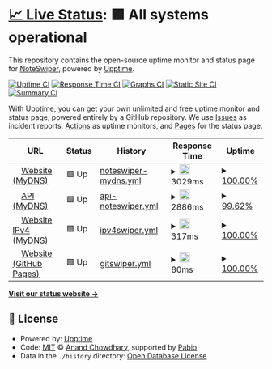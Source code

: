 # [📈 Live Status](https://NoteSwiper.github.io/uptime): <!--live status--> **🟩 All systems operational**

This repository contains the open-source uptime monitor and status page for [NoteSwiper](https://noteswiper.github.io), powered by [Upptime](https://github.com/upptime/upptime).

[![Uptime CI](https://github.com/NoteSwiper/uptime/workflows/Uptime%20CI/badge.svg)](https://github.com/NoteSwiper/uptime/actions?query=workflow%3A%22Uptime+CI%22)
[![Response Time CI](https://github.com/NoteSwiper/uptime/workflows/Response%20Time%20CI/badge.svg)](https://github.com/NoteSwiper/uptime/actions?query=workflow%3A%22Response+Time+CI%22)
[![Graphs CI](https://github.com/NoteSwiper/uptime/workflows/Graphs%20CI/badge.svg)](https://github.com/NoteSwiper/uptime/actions?query=workflow%3A%22Graphs+CI%22)
[![Static Site CI](https://github.com/NoteSwiper/uptime/workflows/Static%20Site%20CI/badge.svg)](https://github.com/NoteSwiper/uptime/actions?query=workflow%3A%22Static+Site+CI%22)
[![Summary CI](https://github.com/NoteSwiper/uptime/workflows/Summary%20CI/badge.svg)](https://github.com/NoteSwiper/uptime/actions?query=workflow%3A%22Summary+CI%22)

With [Upptime](https://upptime.js.org), you can get your own unlimited and free uptime monitor and status page, powered entirely by a GitHub repository. We use [Issues](https://github.com/NoteSwiper/uptime/issues) as incident reports, [Actions](https://github.com/NoteSwiper/uptime/actions) as uptime monitors, and [Pages](https://NoteSwiper.github.io/uptime) for the status page.

<!--start: status pages-->
<!-- This summary is generated by Upptime (https://github.com/upptime/upptime) -->
<!-- Do not edit this manually, your changes will be overwritten -->
<!-- prettier-ignore -->
| URL | Status | History | Response Time | Uptime |
| --- | ------ | ------- | ------------- | ------ |
| <img alt="" src="https://icons.duckduckgo.com/ip3/noteswiper.mydns.jp.ico" height="13"> [Website (MyDNS)](https://noteswiper.mydns.jp) | 🟩 Up | [noteswiper-mydns.yml](https://github.com/NoteSwiper/uptime/commits/HEAD/history/noteswiper-mydns.yml) | <details><summary><img alt="Response time graph" src="./graphs/noteswiper-mydns/response-time-week.png" height="20"> 3029ms</summary><br><a href="https://NoteSwiper.github.io/uptime/history/noteswiper-mydns"><img alt="Response time 1579" src="https://img.shields.io/endpoint?url=https%3A%2F%2Fraw.githubusercontent.com%2FNoteSwiper%2Fuptime%2FHEAD%2Fapi%2Fnoteswiper-mydns%2Fresponse-time.json"></a><br><a href="https://NoteSwiper.github.io/uptime/history/noteswiper-mydns"><img alt="24-hour response time 958" src="https://img.shields.io/endpoint?url=https%3A%2F%2Fraw.githubusercontent.com%2FNoteSwiper%2Fuptime%2FHEAD%2Fapi%2Fnoteswiper-mydns%2Fresponse-time-day.json"></a><br><a href="https://NoteSwiper.github.io/uptime/history/noteswiper-mydns"><img alt="7-day response time 3029" src="https://img.shields.io/endpoint?url=https%3A%2F%2Fraw.githubusercontent.com%2FNoteSwiper%2Fuptime%2FHEAD%2Fapi%2Fnoteswiper-mydns%2Fresponse-time-week.json"></a><br><a href="https://NoteSwiper.github.io/uptime/history/noteswiper-mydns"><img alt="30-day response time 1579" src="https://img.shields.io/endpoint?url=https%3A%2F%2Fraw.githubusercontent.com%2FNoteSwiper%2Fuptime%2FHEAD%2Fapi%2Fnoteswiper-mydns%2Fresponse-time-month.json"></a><br><a href="https://NoteSwiper.github.io/uptime/history/noteswiper-mydns"><img alt="1-year response time 1579" src="https://img.shields.io/endpoint?url=https%3A%2F%2Fraw.githubusercontent.com%2FNoteSwiper%2Fuptime%2FHEAD%2Fapi%2Fnoteswiper-mydns%2Fresponse-time-year.json"></a></details> | <details><summary><a href="https://NoteSwiper.github.io/uptime/history/noteswiper-mydns">100.00%</a></summary><a href="https://NoteSwiper.github.io/uptime/history/noteswiper-mydns"><img alt="All-time uptime 93.72%" src="https://img.shields.io/endpoint?url=https%3A%2F%2Fraw.githubusercontent.com%2FNoteSwiper%2Fuptime%2FHEAD%2Fapi%2Fnoteswiper-mydns%2Fuptime.json"></a><br><a href="https://NoteSwiper.github.io/uptime/history/noteswiper-mydns"><img alt="24-hour uptime 100.00%" src="https://img.shields.io/endpoint?url=https%3A%2F%2Fraw.githubusercontent.com%2FNoteSwiper%2Fuptime%2FHEAD%2Fapi%2Fnoteswiper-mydns%2Fuptime-day.json"></a><br><a href="https://NoteSwiper.github.io/uptime/history/noteswiper-mydns"><img alt="7-day uptime 100.00%" src="https://img.shields.io/endpoint?url=https%3A%2F%2Fraw.githubusercontent.com%2FNoteSwiper%2Fuptime%2FHEAD%2Fapi%2Fnoteswiper-mydns%2Fuptime-week.json"></a><br><a href="https://NoteSwiper.github.io/uptime/history/noteswiper-mydns"><img alt="30-day uptime 93.72%" src="https://img.shields.io/endpoint?url=https%3A%2F%2Fraw.githubusercontent.com%2FNoteSwiper%2Fuptime%2FHEAD%2Fapi%2Fnoteswiper-mydns%2Fuptime-month.json"></a><br><a href="https://NoteSwiper.github.io/uptime/history/noteswiper-mydns"><img alt="1-year uptime 93.72%" src="https://img.shields.io/endpoint?url=https%3A%2F%2Fraw.githubusercontent.com%2FNoteSwiper%2Fuptime%2FHEAD%2Fapi%2Fnoteswiper-mydns%2Fuptime-year.json"></a></details>
| <img alt="" src="https://icons.duckduckgo.com/ip3/api.noteswiper.mydns.jp.ico" height="13"> [API (MyDNS)](https://api.noteswiper.mydns.jp) | 🟩 Up | [api-noteswiper.yml](https://github.com/NoteSwiper/uptime/commits/HEAD/history/api-noteswiper.yml) | <details><summary><img alt="Response time graph" src="./graphs/api-noteswiper/response-time-week.png" height="20"> 2886ms</summary><br><a href="https://NoteSwiper.github.io/uptime/history/api-noteswiper"><img alt="Response time 3235" src="https://img.shields.io/endpoint?url=https%3A%2F%2Fraw.githubusercontent.com%2FNoteSwiper%2Fuptime%2FHEAD%2Fapi%2Fapi-noteswiper%2Fresponse-time.json"></a><br><a href="https://NoteSwiper.github.io/uptime/history/api-noteswiper"><img alt="24-hour response time 1078" src="https://img.shields.io/endpoint?url=https%3A%2F%2Fraw.githubusercontent.com%2FNoteSwiper%2Fuptime%2FHEAD%2Fapi%2Fapi-noteswiper%2Fresponse-time-day.json"></a><br><a href="https://NoteSwiper.github.io/uptime/history/api-noteswiper"><img alt="7-day response time 2886" src="https://img.shields.io/endpoint?url=https%3A%2F%2Fraw.githubusercontent.com%2FNoteSwiper%2Fuptime%2FHEAD%2Fapi%2Fapi-noteswiper%2Fresponse-time-week.json"></a><br><a href="https://NoteSwiper.github.io/uptime/history/api-noteswiper"><img alt="30-day response time 3235" src="https://img.shields.io/endpoint?url=https%3A%2F%2Fraw.githubusercontent.com%2FNoteSwiper%2Fuptime%2FHEAD%2Fapi%2Fapi-noteswiper%2Fresponse-time-month.json"></a><br><a href="https://NoteSwiper.github.io/uptime/history/api-noteswiper"><img alt="1-year response time 3235" src="https://img.shields.io/endpoint?url=https%3A%2F%2Fraw.githubusercontent.com%2FNoteSwiper%2Fuptime%2FHEAD%2Fapi%2Fapi-noteswiper%2Fresponse-time-year.json"></a></details> | <details><summary><a href="https://NoteSwiper.github.io/uptime/history/api-noteswiper">99.62%</a></summary><a href="https://NoteSwiper.github.io/uptime/history/api-noteswiper"><img alt="All-time uptime 93.20%" src="https://img.shields.io/endpoint?url=https%3A%2F%2Fraw.githubusercontent.com%2FNoteSwiper%2Fuptime%2FHEAD%2Fapi%2Fapi-noteswiper%2Fuptime.json"></a><br><a href="https://NoteSwiper.github.io/uptime/history/api-noteswiper"><img alt="24-hour uptime 100.00%" src="https://img.shields.io/endpoint?url=https%3A%2F%2Fraw.githubusercontent.com%2FNoteSwiper%2Fuptime%2FHEAD%2Fapi%2Fapi-noteswiper%2Fuptime-day.json"></a><br><a href="https://NoteSwiper.github.io/uptime/history/api-noteswiper"><img alt="7-day uptime 99.62%" src="https://img.shields.io/endpoint?url=https%3A%2F%2Fraw.githubusercontent.com%2FNoteSwiper%2Fuptime%2FHEAD%2Fapi%2Fapi-noteswiper%2Fuptime-week.json"></a><br><a href="https://NoteSwiper.github.io/uptime/history/api-noteswiper"><img alt="30-day uptime 93.20%" src="https://img.shields.io/endpoint?url=https%3A%2F%2Fraw.githubusercontent.com%2FNoteSwiper%2Fuptime%2FHEAD%2Fapi%2Fapi-noteswiper%2Fuptime-month.json"></a><br><a href="https://NoteSwiper.github.io/uptime/history/api-noteswiper"><img alt="1-year uptime 93.20%" src="https://img.shields.io/endpoint?url=https%3A%2F%2Fraw.githubusercontent.com%2FNoteSwiper%2Fuptime%2FHEAD%2Fapi%2Fapi-noteswiper%2Fuptime-year.json"></a></details>
| <img alt="" src="https://icons.duckduckgo.com/ip3/noteswiper.mydns.jp.ico" height="13"> [Website IPv4 (MyDNS)](https://noteswiper.mydns.jp) | 🟩 Up | [ipv4swiper.yml](https://github.com/NoteSwiper/uptime/commits/HEAD/history/ipv4swiper.yml) | <details><summary><img alt="Response time graph" src="./graphs/ipv4swiper/response-time-week.png" height="20"> 317ms</summary><br><a href="https://NoteSwiper.github.io/uptime/history/ipv4swiper"><img alt="Response time 349" src="https://img.shields.io/endpoint?url=https%3A%2F%2Fraw.githubusercontent.com%2FNoteSwiper%2Fuptime%2FHEAD%2Fapi%2Fipv4swiper%2Fresponse-time.json"></a><br><a href="https://NoteSwiper.github.io/uptime/history/ipv4swiper"><img alt="24-hour response time 384" src="https://img.shields.io/endpoint?url=https%3A%2F%2Fraw.githubusercontent.com%2FNoteSwiper%2Fuptime%2FHEAD%2Fapi%2Fipv4swiper%2Fresponse-time-day.json"></a><br><a href="https://NoteSwiper.github.io/uptime/history/ipv4swiper"><img alt="7-day response time 317" src="https://img.shields.io/endpoint?url=https%3A%2F%2Fraw.githubusercontent.com%2FNoteSwiper%2Fuptime%2FHEAD%2Fapi%2Fipv4swiper%2Fresponse-time-week.json"></a><br><a href="https://NoteSwiper.github.io/uptime/history/ipv4swiper"><img alt="30-day response time 349" src="https://img.shields.io/endpoint?url=https%3A%2F%2Fraw.githubusercontent.com%2FNoteSwiper%2Fuptime%2FHEAD%2Fapi%2Fipv4swiper%2Fresponse-time-month.json"></a><br><a href="https://NoteSwiper.github.io/uptime/history/ipv4swiper"><img alt="1-year response time 349" src="https://img.shields.io/endpoint?url=https%3A%2F%2Fraw.githubusercontent.com%2FNoteSwiper%2Fuptime%2FHEAD%2Fapi%2Fipv4swiper%2Fresponse-time-year.json"></a></details> | <details><summary><a href="https://NoteSwiper.github.io/uptime/history/ipv4swiper">100.00%</a></summary><a href="https://NoteSwiper.github.io/uptime/history/ipv4swiper"><img alt="All-time uptime 93.94%" src="https://img.shields.io/endpoint?url=https%3A%2F%2Fraw.githubusercontent.com%2FNoteSwiper%2Fuptime%2FHEAD%2Fapi%2Fipv4swiper%2Fuptime.json"></a><br><a href="https://NoteSwiper.github.io/uptime/history/ipv4swiper"><img alt="24-hour uptime 100.00%" src="https://img.shields.io/endpoint?url=https%3A%2F%2Fraw.githubusercontent.com%2FNoteSwiper%2Fuptime%2FHEAD%2Fapi%2Fipv4swiper%2Fuptime-day.json"></a><br><a href="https://NoteSwiper.github.io/uptime/history/ipv4swiper"><img alt="7-day uptime 100.00%" src="https://img.shields.io/endpoint?url=https%3A%2F%2Fraw.githubusercontent.com%2FNoteSwiper%2Fuptime%2FHEAD%2Fapi%2Fipv4swiper%2Fuptime-week.json"></a><br><a href="https://NoteSwiper.github.io/uptime/history/ipv4swiper"><img alt="30-day uptime 93.94%" src="https://img.shields.io/endpoint?url=https%3A%2F%2Fraw.githubusercontent.com%2FNoteSwiper%2Fuptime%2FHEAD%2Fapi%2Fipv4swiper%2Fuptime-month.json"></a><br><a href="https://NoteSwiper.github.io/uptime/history/ipv4swiper"><img alt="1-year uptime 93.94%" src="https://img.shields.io/endpoint?url=https%3A%2F%2Fraw.githubusercontent.com%2FNoteSwiper%2Fuptime%2FHEAD%2Fapi%2Fipv4swiper%2Fuptime-year.json"></a></details>
| <img alt="" src="https://icons.duckduckgo.com/ip3/noteswiper.github.io.ico" height="13"> [Website (GitHub Pages)](https://noteswiper.github.io) | 🟩 Up | [gitswiper.yml](https://github.com/NoteSwiper/uptime/commits/HEAD/history/gitswiper.yml) | <details><summary><img alt="Response time graph" src="./graphs/gitswiper/response-time-week.png" height="20"> 80ms</summary><br><a href="https://NoteSwiper.github.io/uptime/history/gitswiper"><img alt="Response time 90" src="https://img.shields.io/endpoint?url=https%3A%2F%2Fraw.githubusercontent.com%2FNoteSwiper%2Fuptime%2FHEAD%2Fapi%2Fgitswiper%2Fresponse-time.json"></a><br><a href="https://NoteSwiper.github.io/uptime/history/gitswiper"><img alt="24-hour response time 46" src="https://img.shields.io/endpoint?url=https%3A%2F%2Fraw.githubusercontent.com%2FNoteSwiper%2Fuptime%2FHEAD%2Fapi%2Fgitswiper%2Fresponse-time-day.json"></a><br><a href="https://NoteSwiper.github.io/uptime/history/gitswiper"><img alt="7-day response time 80" src="https://img.shields.io/endpoint?url=https%3A%2F%2Fraw.githubusercontent.com%2FNoteSwiper%2Fuptime%2FHEAD%2Fapi%2Fgitswiper%2Fresponse-time-week.json"></a><br><a href="https://NoteSwiper.github.io/uptime/history/gitswiper"><img alt="30-day response time 90" src="https://img.shields.io/endpoint?url=https%3A%2F%2Fraw.githubusercontent.com%2FNoteSwiper%2Fuptime%2FHEAD%2Fapi%2Fgitswiper%2Fresponse-time-month.json"></a><br><a href="https://NoteSwiper.github.io/uptime/history/gitswiper"><img alt="1-year response time 90" src="https://img.shields.io/endpoint?url=https%3A%2F%2Fraw.githubusercontent.com%2FNoteSwiper%2Fuptime%2FHEAD%2Fapi%2Fgitswiper%2Fresponse-time-year.json"></a></details> | <details><summary><a href="https://NoteSwiper.github.io/uptime/history/gitswiper">100.00%</a></summary><a href="https://NoteSwiper.github.io/uptime/history/gitswiper"><img alt="All-time uptime 100.00%" src="https://img.shields.io/endpoint?url=https%3A%2F%2Fraw.githubusercontent.com%2FNoteSwiper%2Fuptime%2FHEAD%2Fapi%2Fgitswiper%2Fuptime.json"></a><br><a href="https://NoteSwiper.github.io/uptime/history/gitswiper"><img alt="24-hour uptime 100.00%" src="https://img.shields.io/endpoint?url=https%3A%2F%2Fraw.githubusercontent.com%2FNoteSwiper%2Fuptime%2FHEAD%2Fapi%2Fgitswiper%2Fuptime-day.json"></a><br><a href="https://NoteSwiper.github.io/uptime/history/gitswiper"><img alt="7-day uptime 100.00%" src="https://img.shields.io/endpoint?url=https%3A%2F%2Fraw.githubusercontent.com%2FNoteSwiper%2Fuptime%2FHEAD%2Fapi%2Fgitswiper%2Fuptime-week.json"></a><br><a href="https://NoteSwiper.github.io/uptime/history/gitswiper"><img alt="30-day uptime 100.00%" src="https://img.shields.io/endpoint?url=https%3A%2F%2Fraw.githubusercontent.com%2FNoteSwiper%2Fuptime%2FHEAD%2Fapi%2Fgitswiper%2Fuptime-month.json"></a><br><a href="https://NoteSwiper.github.io/uptime/history/gitswiper"><img alt="1-year uptime 100.00%" src="https://img.shields.io/endpoint?url=https%3A%2F%2Fraw.githubusercontent.com%2FNoteSwiper%2Fuptime%2FHEAD%2Fapi%2Fgitswiper%2Fuptime-year.json"></a></details>

<!--end: status pages-->

[**Visit our status website →**](https://NoteSwiper.github.io/uptime)

## 📄 License

- Powered by: [Upptime](https://github.com/upptime/upptime)
- Code: [MIT](./LICENSE) © [Anand Chowdhary](https://anandchowdhary.com), supported by [Pabio](https://pabio.com)
- Data in the `./history` directory: [Open Database License](https://opendatacommons.org/licenses/odbl/1-0/)
